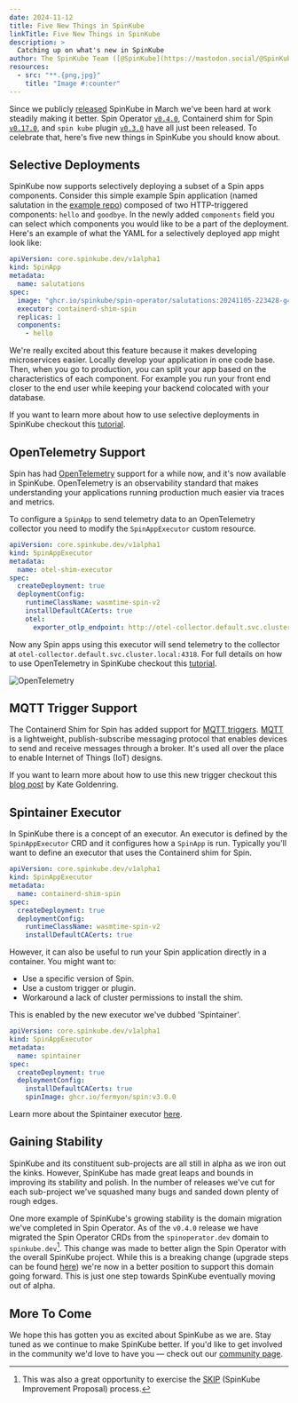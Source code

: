```yaml
---
date: 2024-11-12
title: Five New Things in SpinKube
linkTitle: Five New Things in SpinKube
description: >
  Catching up on what's new in SpinKube
author: The SpinKube Team ([@SpinKube](https://mastodon.social/@SpinKube))
resources:
  - src: "**.{png,jpg}"
    title: "Image #:counter"
---
```


Since we publicly [released](/blog/2024/03/13/introducing-spinkube/) SpinKube in March we've been hard at work steadily making it better. Spin Operator [`v0.4.0`](https://github.com/spinkube/spin-operator/releases/tag/v0.4.0), Containerd shim for Spin [`v0.17.0`](https://github.com/spinkube/containerd-shim-spin/releases/tag/v0.17.0), and `spin kube` plugin [`v0.3.0`](https://github.com/spinkube/spin-plugin-kube/releases/tag/v0.3.0) have all just been released. To celebrate that, here's five new things in SpinKube you should know about.

## Selective Deployments

SpinKube now supports selectively deploying a subset of a Spin apps components. Consider this simple example Spin application (named salutation in the [example repo](https://github.com/spinkube/spin-operator/tree/main/apps/salutations)) composed of two HTTP-triggered components: `hello` and `goodbye`. In the newly added `components` field you can select which components you would like to be a part of the deployment. Here's an example of what the YAML for a selectively deployed app might look like:

```yaml
apiVersion: core.spinkube.dev/v1alpha1
kind: SpinApp
metadata:
  name: salutations
spec:
  image: "ghcr.io/spinkube/spin-operator/salutations:20241105-223428-g4da3171"
  executor: containerd-shim-spin
  replicas: 1
  components:
    - hello
```

We're really excited about this feature because it makes developing microservices easier. Locally develop your application in one code base. Then, when you go to production, you can split your app based on the characteristics of each component. For example you run your front end closer to the end user while keeping your backend colocated with your database.

If you want to learn more about how to use selective deployments in SpinKube checkout this [tutorial](https://www.spinkube.dev/docs/topics/selective-deployments/).

## OpenTelemetry Support

Spin has had [OpenTelemetry](https://opentelemetry.io/) support for a while now, and it's now available in SpinKube. OpenTelemetry is an observability standard that makes understanding your applications running production much easier via traces and metrics.

To configure a `SpinApp` to send telemetry data to an OpenTelemetry collector you need to modify the `SpinAppExecutor` custom resource.

```yaml
apiVersion: core.spinkube.dev/v1alpha1
kind: SpinAppExecutor
metadata:
  name: otel-shim-executor
spec:
  createDeployment: true
  deploymentConfig:
    runtimeClassName: wasmtime-spin-v2
    installDefaultCACerts: true
    otel:
      exporter_otlp_endpoint: http://otel-collector.default.svc.cluster.local:4318
```

Now any Spin apps using this executor will send telemetry to the collector at `otel-collector.default.svc.cluster.local:4318`. For full details on how to use OpenTelemetry in SpinKube checkout this [tutorial](/docs/topics/monitoring-your-app).

![OpenTelemetry](/otel.png)

## MQTT Trigger Support

The Containerd Shim for Spin has added support for [MQTT triggers](https://github.com/spinkube/spin-trigger-mqtt). [MQTT](https://mqtt.org/) is a lightweight, publish-subscribe messaging protocol that enables devices to send and receive messages through a broker. It's used all over the place to enable Internet of Things (IoT) designs.

If you want to learn more about how to use this new trigger checkout this [blog post](https://www.fermyon.com/blog/mqtt_trigger_spinkube) by Kate Goldenring.

## Spintainer Executor

In SpinKube there is a concept of an executor. An executor is defined by the `SpinAppExecutor` CRD and it configures how a `SpinApp` is run. Typically you'll want to define an executor that uses the Containerd shim for Spin.

```yaml
apiVersion: core.spinkube.dev/v1alpha1
kind: SpinAppExecutor
metadata:
  name: containerd-shim-spin
spec:
  createDeployment: true
  deploymentConfig:
    runtimeClassName: wasmtime-spin-v2
    installDefaultCACerts: true
```

However, it can also be useful to run your Spin application directly in a container. You might want to:

- Use a specific version of Spin.
- Use a custom trigger or plugin.
- Workaround a lack of cluster permissions to install the shim.

This is enabled by the new executor we've dubbed 'Spintainer'.

```yaml
apiVersion: core.spinkube.dev/v1alpha1
kind: SpinAppExecutor
metadata:
  name: spintainer
spec:
  createDeployment: true
  deploymentConfig:
    installDefaultCACerts: true
    spinImage: ghcr.io/fermyon/spin:v3.0.0
```

Learn more about the Spintainer executor [here](/docs/misc/spintainer-executor).

## Gaining Stability

SpinKube and its constituent sub-projects are all still in alpha as we iron out the kinks. However, SpinKube has made great leaps and bounds in improving its stability and polish. In the number of releases we've cut for each sub-project we've squashed many bugs and sanded down plenty of rough edges.

One more example of SpinKube's growing stability is the domain migration we've completed in Spin Operator. As of the `v0.4.0` release we have migrated the Spin Operator CRDs from the `spinoperator.dev` domain to `spinkube.dev`[^1]. This change was made to better align the Spin Operator with the overall SpinKube project. While this is a breaking change (upgrade steps can be found [here](/docs/misc/upgrading-to-v0.4.0/)) we're now in a better position to support this domain going forward. This is just one step towards SpinKube eventually moving out of alpha.

## More To Come

We hope this has gotten you as excited about SpinKube as we are. Stay tuned as we continue to make SpinKube better. If you'd like to get involved in the community we'd love to have you — check out our [community page](https://www.spinkube.dev/community/).

[^1]: This was also a great opportunity to exercise the [SKIP](https://github.com/spinkube/skips/tree/main/proposals/004-crd-domains) (SpinKube Improvement Proposal) process.
